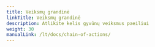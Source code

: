 ```yaml
---
title: Veiksmų grandinė
linkTitle: Veiksmų grandinė
description: Atlikite kelis gyvūnų veiksmus paeiliui
weight: 30
manualLink: /lt/docs/chain-of-actions/
---
```

<script>
  window.location.href = "/lt/docs/chain-of-actions/";
</script>
